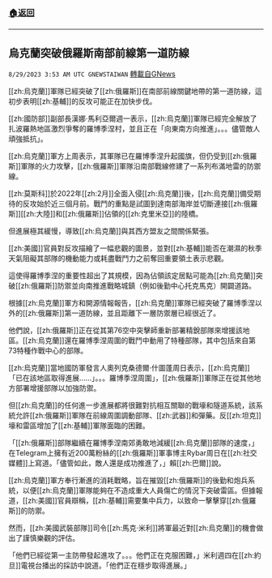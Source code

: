 ###  [:house:返回](README.md)
---


## 烏克蘭突破俄羅斯南部前線第一道防線
`8/29/2023 3:53 AM UTC GNEWSTAIWAN` [轉載自GNews](https://gnews.org/articles/1613069)



[[zh:烏克蘭]]軍隊已經突破了[[zh:俄羅斯]]在南部前線關鍵地帶的第一道防線，這初步表明[[zh:基輔]]的反攻可能正在加快步伐。  

[[zh:國防部]]副部長漢娜·馬利亞爾週一表示，[[zh:烏克蘭]]軍隊已經完全解放了扎波羅熱地區激烈爭奪的羅博季涅村，並且正在「向東南方向推進」。。。儘管敵人頑強抵抗」。

  

[[zh:烏克蘭]]軍方上周表示，其軍隊已在羅博季涅升起國旗，但仍受到[[zh:俄羅斯]]軍隊的火力攻擊，[[zh:俄羅斯]]軍隊沿南部戰線修建了一系列布滿地雷的防禦線。

  

[[zh:莫斯科]]於2022年[[zh:2月]]全面入侵[[zh:烏克蘭]]後，[[zh:烏克蘭]]備受期待的反攻始於近三個月前。戰鬥的重點是試圖到達南部海岸並切斷連接[[zh:俄羅斯]][[zh:大陸]]和[[zh:俄羅斯]]佔領的[[zh:克里米亞]]的陸橋。

  

  

但進展極其緩慢，導致[[zh:烏克蘭]]與其西方盟友之間關係緊張。

  

[[zh:美國]]官員對反攻描繪了一幅悲觀的圖景，並對[[zh:基輔]]能否在潮濕的秋季天氣阻礙其部隊的機動能力或耗盡戰鬥力之前奪回重要領土表示悲觀。

  

這使得羅博季涅的重要性超出了其規模，因為佔領該定居點可能為[[zh:烏克蘭]]突破[[zh:俄羅斯]]防禦並向南推進戰略城鎮（例如後勤中心托克馬克）開闢道路。

  

根據[[zh:烏克蘭]]軍方和開源情報報告，[[zh:烏克蘭]]軍隊已經突破了羅博季涅以外的[[zh:俄羅斯]]第一道防線，並且距離下一層防禦層已經很近了。

  

他們說，[[zh:俄羅斯]]正在從其第76空中突擊師重新部署精銳部隊來增援該地區。[[zh:烏克蘭]]還在羅博季涅周圍的戰鬥中動用了特種部隊，其中包括來自第73特種作戰中心的部隊。

  

[[zh:烏克蘭]]當地國防軍發言人奧列克桑德爾·什圖蓬周日表示，[[zh:烏克蘭]]「已在該地區取得進展……」。。。羅博季涅周圍」，[[zh:俄羅斯]]軍隊正在從其他地方部署增援部隊以加強防禦。

  

但[[zh:烏克蘭]]的任何進一步進展都將很難對抗相互關聯的戰壕和隧道系統，該系統允許[[zh:俄羅斯]]軍隊在前線周圍調動部隊、[[zh:武器]]和彈藥。反[[zh:坦克]]壕和雷區增加了[[zh:基輔]]軍隊面臨的困難。

  

「[[zh:俄羅斯]]部隊繼續在羅博季涅南郊勇敢地減緩[[zh:烏克蘭]]部隊的速度，」在Telegram上擁有近200萬粉絲的[[zh:俄羅斯]]軍事博主Rybar周日在[[zh:社交媒體]]上寫道。「儘管如此，敵人還是成功推進了，」賴[[zh:巴爾]]說。

  

[[zh:烏克蘭]]軍方奉行漸進的消耗戰略，旨在摧毀[[zh:俄羅斯]]的後勤和炮兵系統，以便[[zh:烏克蘭]]軍隊能夠在不造成重大人員傷亡的情況下突破雷區。但據報道，[[zh:美國]]官員辯稱，[[zh:基輔]]需要集中兵力，以致命一擊擊穿[[zh:俄羅斯]]的防禦。

  

然而，[[zh:美國武裝部隊]]司令[[zh:馬克·米利]]將軍最近對[[zh:烏克蘭]]的機會做出了謹慎樂觀的評估。

  

「他們已經從第一主防帶發起進攻了。。。他們正在克服困難，」米利週四在[[zh:約旦]]電視台播出的採訪中說道。「他們正在穩步取得進展。」
